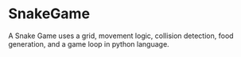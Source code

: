# SnakeGame
A Snake Game uses a grid, movement logic, collision detection, food generation, and a game loop in python language.
